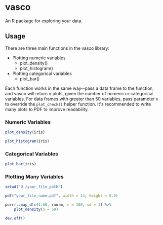 # vasco

An R package for exploring your data.

## Usage

There are three main functions in the vasco library:

+ Plotting numeric variables
    + plot_density()
    + plot_histogram()
+ Plotting categorical variables
    + plot_bar()

Each function works in the same way--pass a data frame to the function, and vasco will return n plots, given the number of numeric or categorical variables.  For data frames with greater than 50 variables, pass parameter `n` to override the `plot_check()` helper function.  It's recommended to write many plots to PDF to improve readability.

### Numeric Variables

```r
plot_density(iris)

plot_histogram(iris)
```

### Categorical Variables

```r
plot_bar(iris)
```

### Plotting Many Variables

```r
setwd("U:/your_file_path")

pdf("your_file_name.pdf", width = 14, height = 8.5)

purrr::map_dfc(1:60, rnorm, n = 100, sd = 1) %>% 
    plot_density(n = 60)

dev.off()
```

